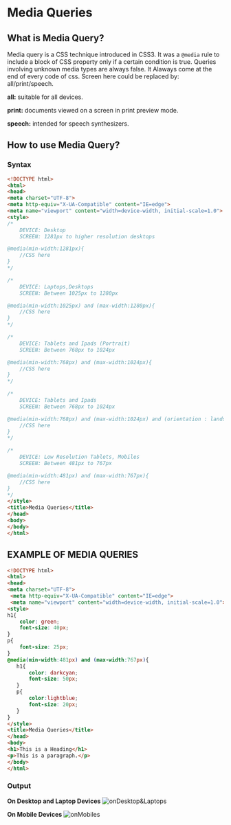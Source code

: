 # Media Queries

## What is Media Query?

 Media query is a CSS technique introduced in CSS3. It was a `@media` rule to include a block of CSS property only if a certain condition is true. Queries involving unknown media types are always false. It Alaways come at the end of every code of css. Screen here could be replaced by: all/print/speech.

**all:** suitable for all devices.

**print:** documents viewed on a screen in print preview mode. 

**speech:** intended for speech synthesizers.

## How to use Media Query?

### Syntax
```html
<!DOCTYPE html>
<html>
<head>
<meta charset="UTF-8">
<meta http-equiv="X-UA-Compatible" content="IE=edge">
<meta name="viewport" content="width=device-width, initial-scale=1.0">
<style>
/* 
    DEVICE: Desktop
    SCREEN: 1281px to higher resolution desktops  

@media(min-width:1281px){
    //CSS here
}
*/

/* 
    DEVICE: Laptops,Desktops
    SCREEN: Between 1025px to 1280px

@media(min-width:1025px) and (max-width:1280px){
    //CSS here
}
*/

/* 
    DEVICE: Tablets and Ipads (Portrait)
    SCREEN: Between 768px to 1024px

@media(min-width:768px) and (max-width:1024px){
    //CSS here
}
*/

/* 
    DEVICE: Tablets and Ipads 
    SCREEN: Between 768px to 1024px

@media(min-width:768px) and (max-width:1024px) and (orientation : landscape )  {
    //CSS here
}
*/

/* 
    DEVICE: Low Resolution Tablets, Mobiles 
    SCREEN: Between 481px to 767px

@media(min-width:481px) and (max-width:767px){
    //CSS here
}
*/
</style>
<title>Media Queries</title>
</head>
<body>
</body>
</html>
```

## EXAMPLE OF MEDIA QUERIES
```html
<!DOCTYPE html>
<html>
<head>
<meta charset="UTF-8">
 <meta http-equiv="X-UA-Compatible" content="IE=edge">
 <meta name="viewport" content="width=device-width, initial-scale=1.0">
<style>
h1{
    color: green;
    font-size: 40px;
}
p{
    font-size: 25px;
}
@media(min-width:481px) and (max-width:767px){
   h1{
       color: darkcyan;
       font-size: 50px;
   }
   p{
       color:lightblue;
       font-size: 20px;
   }
}
</style>
<title>Media Queries</title>
</head>
<body>
<h1>This is a Heading</h1>
<p>This is a paragraph.</p>
</body>
</html>
```

### Output
**On Desktop and Laptop Devices**
![onDesktop&Laptops](https://mediaquery--samimunir2002.repl.co/onDesktops&Laptops.png)

**On Mobile Devices**
![onMobiles](https://mediaquery--samimunir2002.repl.co/onMobiles.png)
